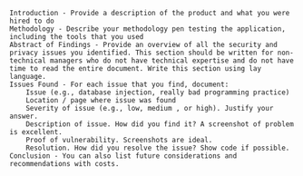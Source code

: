 
    Introduction - Provide a description of the product and what you were hired to do
    Methodology - Describe your methodology pen testing the application, including the tools that you used
    Abstract of Findings - Provide an overview of all the security and privacy issues you identified. This section should be written for non-technical managers who do not have technical expertise and do not have time to read the entire document. Write this section using lay language.
    Issues Found - For each issue that you find, document:
        Issue (e.g., database injection, really bad programming practice)
        Location / page where issue was found
        Severity of issue (e.g., low, medium , or high). Justify your answer.
        Description of issue. How did you find it? A screenshot of problem is excellent.
        Proof of vulnerability. Screenshots are ideal.
        Resolution. How did you resolve the issue? Show code if possible.
    Conclusion - You can also list future considerations and recommendations with costs.
